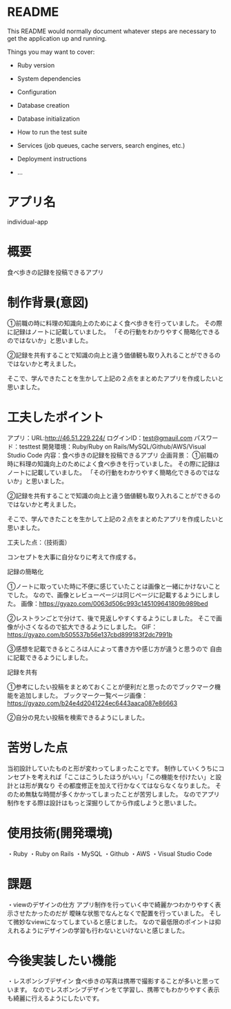 # README

This README would normally document whatever steps are necessary to get the
application up and running.

Things you may want to cover:

* Ruby version

* System dependencies

* Configuration

* Database creation

* Database initialization

* How to run the test suite

* Services (job queues, cache servers, search engines, etc.)

* Deployment instructions

* ...

# アプリ名
individual-app

# 概要
食べ歩きの記録を投稿できるアプリ

# 制作背景(意図)
①前職の時に料理の知識向上のためによく食べ歩きを行っていました。
その際に記録はノートに記載していました。
「その行動をわかりやすく簡略化できるのではないか」と思いました。

②記録を共有することで知識の向上と違う価値観も取り入れることができるのではないかと考えました。

そこで、学んできたことを生かして上記の２点をまとめたアプリを作成したいと思いました。


# 工夫したポイント
アプリ：URL:http://46.51.229.224/
ログインID：test@gmauil.com
パスワード：testtest
開発環境：Ruby/Ruby on Rails/MySQL/Github/AWS/Visual Studio Code
内容：食べ歩きの記録を投稿できるアプリ
企画背景：
①前職の時に料理の知識向上のためによく食べ歩きを行っていました。
その際に記録はノートに記載していました。
「その行動をわかりやすく簡略化できるのではないか」と思いました。

②記録を共有することで知識の向上と違う価値観も取り入れることができるのではないかと考えました。

そこで、学んできたことを生かして上記の２点をまとめたアプリを作成したいと思いました。

工夫した点：（技術面）

コンセプトを大事に自分なりに考えて作成する。

記録の簡略化

①ノートに取っていた時に不便に感じていたことは画像と一緒にかけないことでした。
なので、画像とレビューページは同じページに記載するようにしました。
画像：https://gyazo.com/0063d506c993c145109641809b989bed

②レストランごとで分けて、後で見返しやすくするようにしました。
そこで画像が小さくなるので拡大できるようにしました。
GIF：https://gyazo.com/b505537b56e137cbd899183f2dc7991b


③感想を記載できるところは人によって書き方や感じ方が違うと思うので
自由に記載できるようにしました。


記録を共有

①参考にしたい投稿をまとめておくことが便利だと思ったのでブックマーク機能を追加しました。
ブックマーク一覧ページ画像：https://gyazo.com/b24e4d2041224ec6443aaca087e86663

②自分の見たい投稿を検索できるようにしました。

# 苦労した点

当初設計していたものと形が変わってしまったことです。
制作していくうちにコンセプトを考えれば「ここはこうしたほうがいい」「この機能を付けたい」と設計とは形が異なり
その都度修正を加えて行かなくてはならなくなりました。
そのため無駄な時間が多くかかってしまったことが苦労しました。
なのでアプリ制作をする際は設計はもっと深掘りしてから作成しようと思いました。

# 使用技術(開発環境)
・Ruby
・Ruby on Rails
・MySQL
・Github
・AWS
・Visual Studio Code
# 課題
・viewのデザインの仕方
アプリ制作を行っていく中で綺麗かつわかりやすく表示させたかったのだが
曖昧な状態でなんとなくで配置を行っていました。
そして微妙なviewになってしまていると感じました。
なので最低限のポイントは抑えれるようにデザインの学習も行わないといけないと感じました。


# 今後実装したい機能
・レスポンシブデザイン
食べ歩きの写真は携帯で撮影することが多いと思っています。
なのでレスポンシブデザインをて学習し、携帯でもわかりやすく表示も綺麗に行えるようにしたいです。